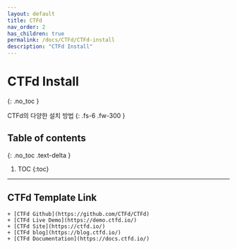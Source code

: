 ```yaml
---
layout: default
title: CTFd
nav_order: 2
has_children: true
permalink: /docs/CTFd/CTFd-install
description: "CTFd Install"
---
```


# CTFd Install
{: .no_toc }


CTFd의 다양한 설치 방법
{: .fs-6 .fw-300 }

## Table of contents
{: .no_toc .text-delta }

1. TOC
{:toc}

---

## CTFd Template Link

    + [CTFd Github](https://github.com/CTFd/CTFd)
    + [CTFd Live Demo](https://demo.ctfd.io/)
    + [CTFd Site](https://ctfd.io/)
    + [CTFd blog](https://blog.ctfd.io/)
    + [CTFd Documentation](https://docs.ctfd.io/)